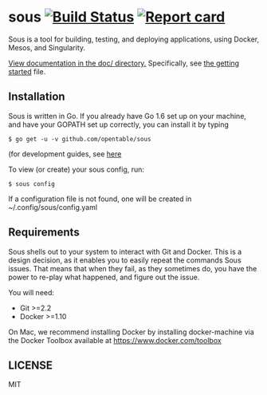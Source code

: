# sous [![Build Status](https://secure.travis-ci.org/opentable/sous.png?branch=master)](http://travis-ci.org/opentable/sous) [![Report card](https://goreportcard.com/badge/github.com/opentable/sous)](https://goreportcard.com/report/github.com/opentable/sous)

Sous is a tool for building, testing, and deploying applications, using
Docker, Mesos, and Singularity.

[View documentation in the doc/ directory.](https://github.com/opentable/sous/tree/master/doc)
Specifically, see [the getting started](./doc/getting_started.md) file.

## Installation

Sous is written in Go. If you already have Go 1.6 set up on your
machine, and have your GOPATH set up correctly, you can install it by
typing

    $ go get -u -v github.com/opentable/sous

(for development guides, see [here](docs/spinning_up.md)

To view (or create) your sous config, run:

    $ sous config

If a configuration file is not found, one will be created in ~/.config/sous/config.yaml

## Requirements

Sous shells out to your system to interact with Git and Docker. This is
a design decision, as it enables you to easily repeat the commands Sous
issues. That means that when they fail, as they sometimes do, you have
the power to re-play what happened, and figure out the issue.

You will need:

- Git >=2.2
- Docker >=1.10

On Mac, we recommend installing Docker by installing docker-machine
via the Docker Toolbox available at https://www.docker.com/toolbox

## LICENSE

MIT

